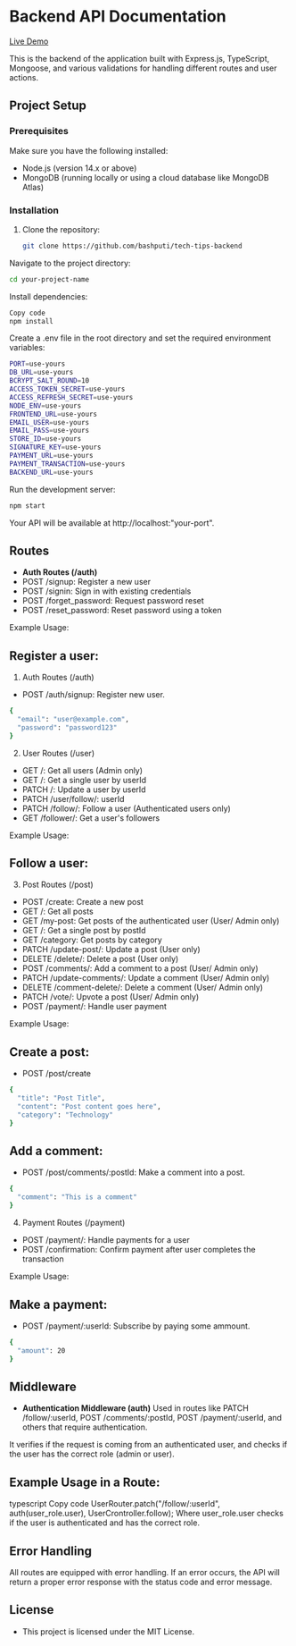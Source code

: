 # Backend API Documentation
[Live Demo](https://tech-backend-three.vercel.app/)

This is the backend of the application built with Express.js, TypeScript, Mongoose, and various validations for handling different routes and user actions.

## Project Setup

### Prerequisites

Make sure you have the following installed:
- Node.js (version 14.x or above)
- MongoDB (running locally or using a cloud database like MongoDB Atlas)

### Installation

1. Clone the repository:
   ```bash
   git clone https://github.com/bashputi/tech-tips-backend

Navigate to the project directory:

``` bash
cd your-project-name
```

Install dependencies:

``` bash
Copy code
npm install
```
Create a .env file in the root directory and set the required environment variables:

``` bash
PORT=use-yours
DB_URL=use-yours
BCRYPT_SALT_ROUND=10
ACCESS_TOKEN_SECRET=use-yours
ACCESS_REFRESH_SECRET=use-yours
NODE_ENV=use-yours
FRONTEND_URL=use-yours
EMAIL_USER=use-yours
EMAIL_PASS=use-yours
STORE_ID=use-yours
SIGNATURE_KEY=use-yours
PAYMENT_URL=use-yours
PAYMENT_TRANSACTION=use-yours
BACKEND_URL=use-yours
```

Run the development server:

```bash
npm start
```
Your API will be available at http://localhost:"your-port".

## Routes
- **Auth Routes (/auth)**
- POST /signup: Register a new user
- POST /signin: Sign in with existing credentials
- POST /forget_password: Request password reset
- POST /reset_password: Reset password using a token

Example Usage:
## Register a user:

1. Auth Routes (/auth) 
- POST /auth/signup: Register new user.
```bash
{
  "email": "user@example.com",
  "password": "password123"
}
```

2. User Routes (/user)
- GET /: Get all users (Admin only)
- GET /: Get a single user by userId
- PATCH /: Update a user by userId
- PATCH /user/follow/: userId
- PATCH /follow/: Follow a user (Authenticated users only)
- GET /follower/: Get a user's followers

Example Usage:
## Follow a user:
3. Post Routes (/post)
- POST /create: Create a new post
- GET /: Get all posts
- GET /my-post: Get posts of the authenticated user (User/ Admin only)
- GET /: Get a single post by postId
- GET /category: Get posts by category
- PATCH /update-post/: Update a post (User only)
- DELETE /delete/: Delete a post (User only)
- POST /comments/: Add a comment to a post (User/ Admin only)
- PATCH /update-comments/: Update a comment (User/ Admin only)
- DELETE /comment-delete/: Delete a comment (User/ Admin only)
- PATCH /vote/: Upvote a post (User/ Admin only)
- POST /payment/: Handle user payment

Example Usage:
## Create a post:

- POST /post/create
``` bash
{
  "title": "Post Title",
  "content": "Post content goes here",
  "category": "Technology"
}
```

## Add a comment:

- POST /post/comments/:postId: Make a comment into a post.
``` bash
{
  "comment": "This is a comment"
}
``` 

4. Payment Routes (/payment)
- POST /payment/: Handle payments for a user
- POST /confirmation: Confirm payment after user completes the transaction

Example Usage:
## Make a payment:

- POST /payment/:userId: Subscribe by paying some ammount.
```bash
{
  "amount": 20
}
```

## Middleware
- **Authentication Middleware (auth)**
Used in routes like PATCH /follow/:userId, POST /comments/:postId, POST /payment/:userId, and others that require authentication.

It verifies if the request is coming from an authenticated user, and checks if the user has the correct role (admin or user).

## Example Usage in a Route:
typescript
Copy code
UserRouter.patch("/follow/:userId", auth(user_role.user), UserCrontroller.follow);
Where user_role.user checks if the user is authenticated and has the correct role.

## Error Handling
All routes are equipped with error handling. If an error occurs, the API will return a proper error response with the status code and error message.

## License
- This project is licensed under the MIT License.

